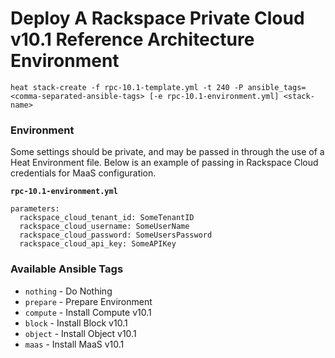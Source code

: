 # Deploy A Rackspace Private Cloud v10.1 Reference Architecture Environment

`heat stack-create -f rpc-10.1-template.yml -t 240 -P ansible_tags=<comma-separated-ansible-tags> [-e rpc-10.1-environment.yml] <stack-name>`

### Environment

Some settings should be private, and may be passed in through the use of a Heat Environment file. Below is an example of passing in Rackspace Cloud credentials for MaaS configuration.

**`rpc-10.1-environment.yml`**

```
parameters:
  rackspace_cloud_tenant_id: SomeTenantID
  rackspace_cloud_username: SomeUserName
  rackspace_cloud_password: SomeUsersPassword
  rackspace_cloud_api_key: SomeAPIKey
```

### Available Ansible Tags

* `nothing` - Do Nothing
* `prepare` - Prepare Environment
* `compute` - Install Compute v10.1
* `block` - Install Block v10.1
* `object` - Install Object v10.1
* `maas` - Install MaaS v10.1
